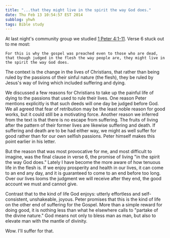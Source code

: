 ```yaml
---
title: "...that they might live in the spirit the way God does."
date: Thu Feb 13 10:54:57 EST 2014
subblog: yhwh
tags: Bible study
---
```


At last night's community group we studied [1 Peter 4:1-11](http://www.biblegateway.com/passage/?search=1+peter+4%3A1-11&version=ESV). Verse 6 stuck out to me most:

```
For this is why the gospel was preached even to those who are dead, that though judged in the flesh the way people are, they might live in the spirit the way God does.
```

The context is the change in the lives of Christians, that rather than being ruled by the passions of their sinful nature (the flesh), they be ruled by Jesus's way of living which included suffering and dying.

<!-- MORE -->

We discussed a few reasons for Christians to take up the painful life of dying to the passions that used to rule their lives. One reason Peter mentions explicitly is that such deeds will one day be judged before God. We all agreed that fear of retribution may be the least noble reason for good works, but it could still be a motivating force. Another reason we inferred from the text is that there is no escape from suffering. The fruits of living after the pattern of their former lives are likewise suffering and death. If suffering and death are to be had either way, we might as well suffer for good rather than for our own selfish passions. Peter himself makes this point earlier in his letter.

But the reason that was most provocative for me, and most difficult to imagine, was the final clause in verse 6, the promise of living "in the spirit the way God does." Lately I have become the more aware of how tenuous life in the flesh is. If we enjoy prosperity and health in our lives, it can come to an end any day, and it is guaranteed to come to an end before too long. Over our lives looms the judgment we will receive after they end, the good account we must and cannot give.

Contrast that to the kind of life God enjoys: utterly effortless and self-consistent, unshakeable, joyous. Peter promises that this is the kind of life on the other end of suffering for the Gospel. More than a simple reward for doing good, it is nothing less than what he elsewhere calls to "partake of the divine nature." God means not only to bless man as man, but also to elevate man with the mantle of divinity.

Wow. I'll suffer for that.
